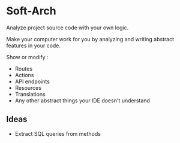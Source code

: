 # Soft-Arch

Analyze project source code with your own logic.

Make your computer work for you by analyzing and writing abstract features in your code.

Show or modify :
- Routes
- Actions
- API endpoints
- Resources
- Translations
- Any other abstract things your IDE doesn't understand

## Ideas

- Extract SQL queries from methods
